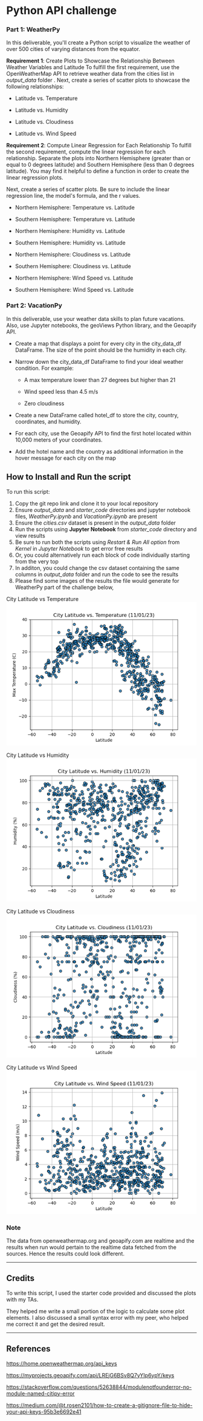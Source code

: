 # Python API challenge 
### Part 1: WeatherPy
In this deliverable, you'll create a Python script to visualize the weather of over 500 cities of varying distances from the equator.

**Requirement 1**: Create Plots to Showcase the Relationship Between Weather Variables and Latitude
To fulfill the first requirement, use the OpenWeatherMap API to retrieve weather data from the cities list in *output_data* folder . Next, create a series of scatter plots to showcase the following relationships:

* Latitude vs. Temperature

* Latitude vs. Humidity

* Latitude vs. Cloudiness

* Latitude vs. Wind Speed

**Requirement 2**: Compute Linear Regression for Each Relationship
To fulfill the second requirement, compute the linear regression for each relationship. Separate the plots into Northern Hemisphere (greater than or equal to 0 degrees latitude) and Southern Hemisphere (less than 0 degrees latitude). You may find it helpful to define a function in order to create the linear regression plots.

Next, create a series of scatter plots. Be sure to include the linear regression line, the model's formula, and the r values.

* Northern Hemisphere: Temperature vs. Latitude

* Southern Hemisphere: Temperature vs. Latitude

* Northern Hemisphere: Humidity vs. Latitude

* Southern Hemisphere: Humidity vs. Latitude

* Northern Hemisphere: Cloudiness vs. Latitude

* Southern Hemisphere: Cloudiness vs. Latitude

* Northern Hemisphere: Wind Speed vs. Latitude

* Southern Hemisphere: Wind Speed vs. Latitude

### Part 2: VacationPy
In this deliverable, use your weather data skills to plan future vacations. Also, use Jupyter notebooks, the geoViews Python library, and the Geoapify API.

* Create a map that displays a point for every city in the city_data_df DataFrame. The size of the point should be the humidity in each city.

* Narrow down the city_data_df DataFrame to find your ideal weather condition. For example:

    * A max temperature lower than 27 degrees but higher than 21

    * Wind speed less than 4.5 m/s

    * Zero cloudiness

* Create a new DataFrame called hotel_df to store the city, country, coordinates, and humidity.

* For each city, use the Geoapify API to find the first hotel located within 10,000 meters of your coordinates.

* Add the hotel name and the country as additional information in the hover message for each city on the map 

## How to Install and Run the script

To run this script:
1. Copy the git repo link and clone it to your local repository
2. Ensure *output_data* and *starter_code* directories and jupyter notebook files, *WeatherPy.ipynb* and *VacationPy.ipynb* are present
3. Ensure the *cities.csv* dataset is present in the *output_data* folder
4. Run the scripts using **Jupyter Notebook** from *starter_code* directory and view results
5. Be sure to run both the scripts using *Restart & Run All option* from *Kernel* in *Jupyter Notebook* to get error free results
6. Or, you could alternatively run each block of code individually starting from the very top 
7. In additon, you could change the csv dataset containing the same columns in *output_data* folder and run the code to see the results
8. Please find some images of the results the file would generate for WeatherPy part of the challenge below,

City Latitude vs Temperature
![City Latitude vs Temp](output_data/Fig1.png)

City Latitude vs Humidity
![City Latitude vs Humidity](output_data/Fig2.png)

City Latitude vs Cloudiness
![City Latitude vs Cloudiness](output_data/Fig3.png)

City Latitude vs Wind Speed
![City Latitude vs Wind Speed](output_data/Fig4.png)

### Note 
The data from openweathermap.org and geoapify.com are realtime and the results when run would pertain to the realtime data fetched from the sources. Hence the results could look different. 

---
## Credits

To write this script, I used the starter code provided and discussed the plots with my TAs. <br> 

They helped me write a small portion of the logic to calculate some plot elements. I also discussed a small syntax error with my peer, who helped me correct it and get the desired result. <br>

---
## References
https://home.openweathermap.org/api_keys

https://myprojects.geoapify.com/api/LREjG6BSv8Q7yYIp6ypY/keys

https://stackoverflow.com/questions/52638844/modulenotfounderror-no-module-named-citipy-error

https://medium.com/@t.rosen2101/how-to-create-a-gitignore-file-to-hide-your-api-keys-95b3e6692e41




